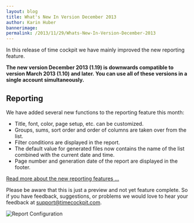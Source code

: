 ```yaml
---
layout: blog
title: What's New In Version December 2013
author: Karin Huber
bannerimage: 
permalink: /2013/11/29/Whats-New-In-Version-December-2013
---
```


<p xmlns="http://www.w3.org/1999/xhtml">In this release of time cockpit we have mainly improved the new reporting feature.</p><p xmlns="http://www.w3.org/1999/xhtml">
  <strong>The new version December 2013 (1.19) is downwards compatible to version March 2013 (1.10) and later. You can use all of these versions in a single account simultaneously.</strong>
</p><h2 xmlns="http://www.w3.org/1999/xhtml">Reporting</h2><p xmlns="http://www.w3.org/1999/xhtml">We have added several new functions to the reporting feature this month:</p><ul xmlns="http://www.w3.org/1999/xhtml">
  <li>Title, font, color, page setup, etc. can be customized.</li>
  <li>Groups, sums, sort order and order of columns are taken over from the list.</li>
  <li>Filter conditions are displayed in the report.</li>
  <li>The default value for generated files now contains the name of the list combined with the current date and time.</li>
  <li>Page number and generation date of the report are displayed in the footer.</li>
</ul><p xmlns="http://www.w3.org/1999/xhtml">
  <a href="http://www.timecockpit.com/blog/2013/11/27/Reporting-Preview-Improvements" title="New Reporting Features in Time Cockpit">Read more about the new reporting features ...</a>
</p><p class="showcase" xmlns="http://www.w3.org/1999/xhtml">Please be aware that this is just a preview and not yet feature complete. So if you have feedback, suggestions, or problems we would love to hear your feedback at <a href="mailto:support@timecockpit.com">support@timecockpit.com</a>.</p><p xmlns="http://www.w3.org/1999/xhtml">
  <img src="{{site.baseurl}}images/blog/2013/11/Reporting/ReporingConfigurationSmall.png" alt="Report Configuration" title="Report Configuration" />
</p>